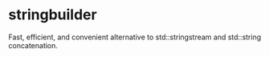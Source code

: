 # stringbuilder
Fast, efficient, and convenient alternative to std::stringstream and std::string concatenation.
